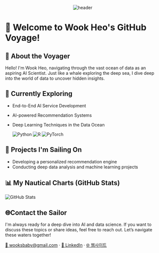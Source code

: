 <div align="center">
  
  ![header](https://capsule-render.vercel.app/api?type=waving&color=0D6EFD&height=300&section=header&text=Wook%20Heo's%20Data%20Ocean&fontSize=40&fontColor=ffffff&animation=fadeIn&fontAlignY=35&desc=Exploring%20the%20Depths%20and%20Wide%20of%20data&descAlignY=51&descAlign=62)
  
</div>


# 🐳 Welcome to Wook Heo's GitHub Voyage!

## 🌊 About the Voyager
Hello! I'm Wook Heo, navigating through the vast ocean of data as an aspiring AI Scientist. Just like a whale exploring the deep sea, I dive deep into the world of data to uncover hidden insights.

## 🐋 Currently Exploring
- End-to-End AI Service Development
- AI-powered Recommendation Systems
- Deep Learning Techniques in the Data Ocean


  <!-- 기술 스택 아이콘 -->
  <img src="https://img.shields.io/badge/Python-3776AB?logo=python&logoColor=white" alt="Python"/>
  <img src="https://img.shields.io/badge/R-276DC3?logo=r&logoColor=white" alt="R"/>
  <img src="https://img.shields.io/badge/PyTorch-EE4C2C?logo=pytorch&logoColor=white" alt="PyTorch"/>
  <!-- 추가 기술 스택 -->
## 🌟 Projects I'm Sailing On
- Developing a personalized recommendation engine
- Conducting deep data analysis and machine learning projects


## 📊 My Nautical Charts (GitHub Stats)
![GitHub Stats](https://github-readme-stats.vercel.app/api?username=yourGitHubUsername&show_icons=true&theme=ocean_dark)


## 🌐Contact the Sailor
I'm always ready for a deep dive into AI and data science. If you want to discuss these topics or share ideas, feel free to reach out. Let’s navigate these waters together!

  <a href="mailto:wooksbaby@gmail.com">📧 wooksbaby@gmail.com</a> ·
  <a href="LinkedIn_Profile_Link">💼 LinkedIn</a> ·
  <a href="Portfolio_Link">🌐 웹사이트</a>
</p>
